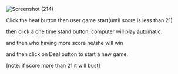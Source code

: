 ![Screenshot (214)](https://user-images.githubusercontent.com/78479119/130429225-5ee7e989-c54b-49fe-a451-95ffa0d51f78.png)

Click the heat button then user game start(until score is less than 21)

then click a one time stand button, computer will play automatic.

and then who having more score he/she will win

and then click on Deal button to start a new game.

[note: if score more than 21 it will bust]
